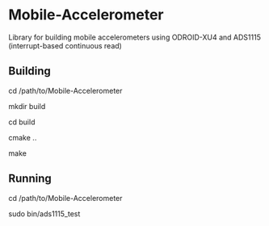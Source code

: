 # Mobile-Accelerometer
Library for building mobile accelerometers using ODROID-XU4 and ADS1115 (interrupt-based continuous read)

## Building
cd /path/to/Mobile-Accelerometer

mkdir build

cd build

cmake ..

make

## Running

cd /path/to/Mobile-Accelerometer

sudo bin/ads1115_test
